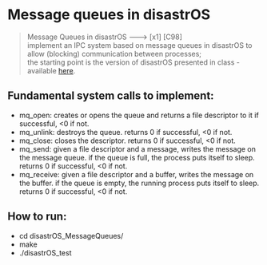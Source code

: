 # Message queues in disastrOS

> Message Queues in disastrOS ---> [x1] [C98]  
> implement an IPC system based on message queues in disastrOS to allow (blocking) communication between processes;  
> the starting point is the version of disastrOS presented in class - available [here](https://gitlab.com/grisetti/sistemi_operativi_2019_20/-/tree/master/source/08_disastrOS/disastrOS_04_resources).
 
## Fundamental system calls to implement:  
* mq_open: creates or opens the queue and returns a file descriptor to it if successful, <0 if not.  
* mq_unlink: destroys the queue. returns 0 if successful, <0 if not.  
* mq_close: closes the descriptor. returns 0 if successful, <0 if not.  
* mq_send: given a file descriptor and a message, writes the message on the message queue. if the queue is full, the process puts itself to sleep. returns 0 if successful, <0 if not.  
* mq_receive: given a file descriptor and a buffer, writes the message on the buffer. if the queue is empty, the running process puts itself to sleep. returns 0 if successful, <0 if not.

## How to run:
- cd disastrOS_MessageQueues/
- make
- ./disastrOS_test

